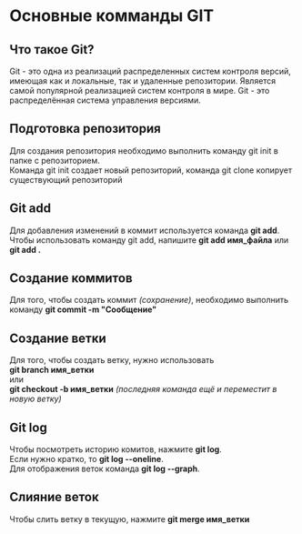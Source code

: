 # Основные комманды GIT

## Что такое Git?
Git - это одна из реализаций распределенных систем контроля версий, имеющая как и локальные, так и удаленные репозитории. Является самой популярной реализацией систем контроля в мире.
Git - это распределённая система управления версиями.

## Подготовка репозитория
Для создания репозитория необходимо выполнить команду git init в папке с репозиторием.  
Команда git init создает новый репозиторий, команда git clone копирует существующий репозиторий

## Git add
Для добавления изменений в коммит используется команда **git add**. Чтобы использовать команду git add, напишите **git add имя_файла** или **git add .**

## Создание коммитов
Для того, чтобы создать коммит _(сохранение)_, необходимо выполнить команду **git commit -m "Сообщение"**

## Создание ветки
Для того, чтобы создать ветку, нужно использовать  
**git branch имя_ветки**  
или  
**git checkout -b имя_ветки** _(последняя команда ещё и переместит в новую ветку)_

## Git log
Чтобы посмотреть историю комитов, нажмите **git log**.  
Если нужно кратко, то **git log --oneline**.  
Для отображения веток команда **git log --graph**. 

## Слияние веток
Чтобы слить ветку в текущую, нажмите **git merge имя_ветки**